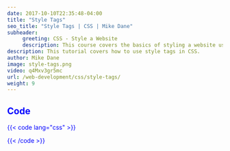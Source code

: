 ```yaml
---
date: 2017-10-10T22:35:48-04:00
title: "Style Tags"
seo_title: "Style Tags | CSS | Mike Dane"
subheader:
     greeting: CSS - Style a Website
     description: This course covers the basics of styling a website using CSS. Work your way through the videos/articles and I'll teach you everything you need to know to style a basic website!
description: This tutorial covers how to use style tags in CSS.
author: Mike Dane
image: style-tags.png
video: q4Mxv3gr5mc
url: /web-development/css/style-tags/
weight: 9
---
```


## Code

{{< code lang="css" >}}
<style>
     body {
          color:blue;
     }

     h1 {
          color:green;
     }
</style>
{{< /code >}}